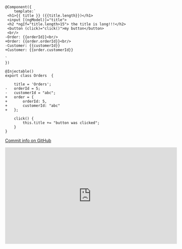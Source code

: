 ﻿
```csdiff
@Component({
    template:`
 <h1>{{ title }} ({{title.length}})</h1>
 <input [(ngModel)]="title">
 <h2 *ngIf="title.length>15"> the title is long!!!</h2>
 <button (click)="click()">my button</button>
 <br/>
-Order: {{orderId}}<br/>
+Order: {{order.orderId}}<br/>
-Customer: {{customerId}}
+Customer: {{order.customerId}}

`
})

@Injectable()
export class Orders  {
  
    title = 'Orders';
-   orderId = 5;
-   customerId = "abc";
+   order = {
+       orderId: 5,
+       customerId: "abc"
+   };
   
    click() {
        this.title += "button was clicked";
    }
}
```

[Commit info on GitHub](https://github.com/FireflyMigration/ENV.Web/commit/23ead88ba0c980a2e508bbd3d6e3d1cda3d6d753)

<iframe width="560" height="315" src="https://www.youtube.com/embed/i_1aRSjggFw?list=PL1DEQjXG2xnLvNcbYEN0lYoc7KLROIjeK" frameborder="0" allowfullscreen></iframe>
